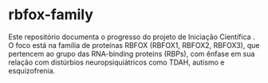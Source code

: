 # rbfox-family
Este repositório documenta o progresso do projeto de Iniciação Científica . O foco está na família de proteínas RBFOX (RBFOX1, RBFOX2, RBFOX3), que pertencem ao grupo das RNA-binding proteins (RBPs), com ênfase em sua relação com distúrbios neuropsiquiátricos como TDAH, autismo e esquizofrenia.
